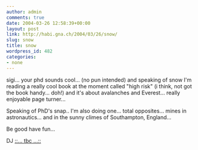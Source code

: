 ```yaml
---
author: admin
comments: true
date: 2004-03-26 12:58:39+00:00
layout: post
link: http://habi.gna.ch/2004/03/26/snow/
slug: snow
title: snow
wordpress_id: 482
categories:
- none
---
```


sigi... your phd sounds cool... (no pun intended) and speaking of snow I'm reading a really cool book at the moment called "high risk" (i think, not got the book handy... doh!) and it's about avalanches and Everest... really enjoyable page turner...

Speaking of PhD's snap.. I'm also doing one... total opposites... mines in astronautics... and in the sunny climes of Southampton, England...

Be good have fun...

DJ [::... tbc ...::](http://davidjaymz.com/blog/)
